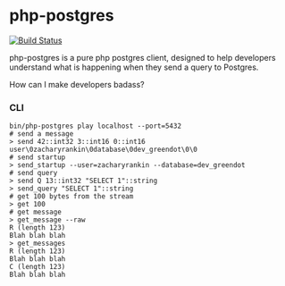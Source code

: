 # php-postgres

[![Build Status](https://travis-ci.org/blackstar257/php-postgres.svg?branch=master)](https://travis-ci.org/blackstar257/php-postgres)

php-postgres is a pure php postgres client, designed to help developers understand what is happening when they send a query to Postgres.

How can I make developers badass?

### CLI

```
bin/php-postgres play localhost --port=5432
# send a message
> send 42::int32 3::int16 0::int16 user\0zacharyrankin\0database\0dev_greendot\0\0
# send startup
> send_startup --user=zacharyrankin --database=dev_greendot
# send query
> send Q 13::int32 "SELECT 1"::string
> send_query "SELECT 1"::string
# get 100 bytes from the stream
> get 100
# get message
> get_message --raw
R (length 123)
Blah blah blah
> get_messages
R (length 123)
Blah blah blah
C (length 123)
Blah blah blah
```
